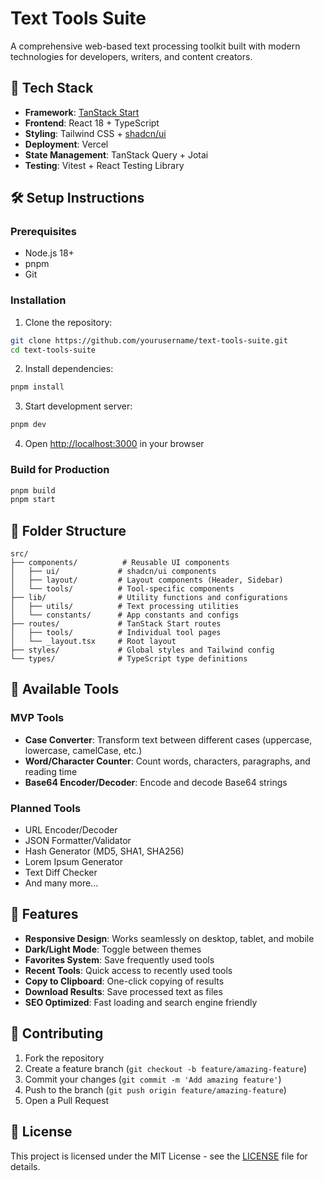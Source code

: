 # Text Tools Suite

A comprehensive web-based text processing toolkit built with modern technologies for developers, writers, and content creators.

## 🚀 Tech Stack

- **Framework**: [TanStack Start](https://start.tanstack.com/)
- **Frontend**: React 18 + TypeScript
- **Styling**: Tailwind CSS + [shadcn/ui](https://ui.shadcn.com/)
- **Deployment**: Vercel
- **State Management**: TanStack Query + Jotai
- **Testing**: Vitest + React Testing Library

## 🛠️ Setup Instructions

### Prerequisites
- Node.js 18+ 
- pnpm
- Git

### Installation

1. Clone the repository:
```bash
git clone https://github.com/yourusername/text-tools-suite.git
cd text-tools-suite
```

2. Install dependencies:
```bash
pnpm install
```

3. Start development server:
```bash
pnpm dev
```

4. Open [http://localhost:3000](http://localhost:3000) in your browser

### Build for Production
```bash
pnpm build
pnpm start
```

## 📁 Folder Structure

```
src/
├── components/          # Reusable UI components
│   ├── ui/             # shadcn/ui components
│   ├── layout/         # Layout components (Header, Sidebar)
│   └── tools/          # Tool-specific components
├── lib/                # Utility functions and configurations
│   ├── utils/          # Text processing utilities
│   └── constants/      # App constants and configs
├── routes/             # TanStack Start routes
│   ├── tools/          # Individual tool pages
│   └── _layout.tsx     # Root layout
├── styles/             # Global styles and Tailwind config
└── types/              # TypeScript type definitions
```

## 🧰 Available Tools

### MVP Tools
- **Case Converter**: Transform text between different cases (uppercase, lowercase, camelCase, etc.)
- **Word/Character Counter**: Count words, characters, paragraphs, and reading time
- **Base64 Encoder/Decoder**: Encode and decode Base64 strings

### Planned Tools
- URL Encoder/Decoder
- JSON Formatter/Validator
- Hash Generator (MD5, SHA1, SHA256)
- Lorem Ipsum Generator
- Text Diff Checker
- And many more...

## 🌟 Features

- **Responsive Design**: Works seamlessly on desktop, tablet, and mobile
- **Dark/Light Mode**: Toggle between themes
- **Favorites System**: Save frequently used tools
- **Recent Tools**: Quick access to recently used tools
- **Copy to Clipboard**: One-click copying of results
- **Download Results**: Save processed text as files
- **SEO Optimized**: Fast loading and search engine friendly

## 🤝 Contributing

1. Fork the repository
2. Create a feature branch (`git checkout -b feature/amazing-feature`)
3. Commit your changes (`git commit -m 'Add amazing feature'`)
4. Push to the branch (`git push origin feature/amazing-feature`)
5. Open a Pull Request

## 📄 License

This project is licensed under the MIT License - see the [LICENSE](LICENSE) file for details.
